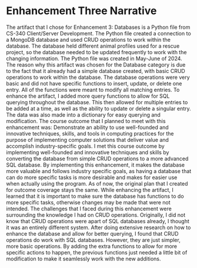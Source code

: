 # Enhancement Three Narrative
The artifact that I chose for Enhancement 3: Databases is a Python file from CS-340 Client/Server Development. The Python file created a connection to a MongoDB database and used CRUD operations to work within the database. The database held different animal profiles used for a rescue project, so the database needed to be updated frequently to work with the changing information. The Python file was created in May-June of 2024.
	The reason why this artifact was chosen for the Database category is due to the fact that it already had a simple database created, with basic CRUD operations to work within the database. The database operations were very basic and did not have specific functions to insert, update, or delete one entry. All of the functions were meant to modify all matching entries. To enhance the artifact, I added more query functions to allow for SQL querying throughout the database. This then allowed for multiple entries to be added at a time, as well as the ability to update or delete a singular entry. The data was also made into a dictionary for easy querying and modification. 
	The course outcome that I planned to meet with this enhancement was: Demonstrate an ability to use well-founded and innovative techniques, skills, and tools in computing practices for the purpose of implementing computer solutions that deliver value and accomplish industry-specific goals. I met this course outcome by implementing well-founded and innovative techniques and skills by converting the database from simple CRUD operations to a more advanced SQL database. By implementing this enhancement, it makes the database more valuable and follows industry specific goals, as having a database that can do more specific tasks is more desirable and makes for easier use when actually using the program. As of now, the original plan that I created for outcome coverage stays the same.
	While enhancing the artifact, I learned that it is important to make sure the database has functions to do more specific tasks, otherwise changes may be made that were not intended. The challenges that I faced during this enhancement were surrounding the knowledge I had on CRUD operations. Originally, I did not know that CRUD operations were apart of SQL databases already, I thought it was an entirely different system. After doing extensive research on how to enhance the database and allow for better querying, I found that CRUD operations do work with SQL databases. However, they are just simpler, more basic operations. By adding the extra functions to allow for more specific actions to happen, the previous functions just needed a little bit of modification to make it seamlessly work with the new additions. 
